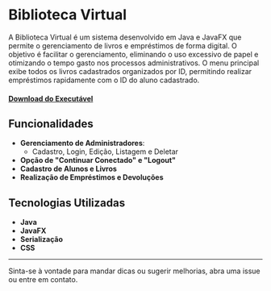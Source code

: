 # Biblioteca Virtual

A Biblioteca Virtual é um sistema desenvolvido em Java e JavaFX que permite o gerenciamento de livros e empréstimos de forma digital. O objetivo é facilitar o gerenciamento, eliminando o uso excessivo de papel e otimizando o tempo gasto nos processos administrativos. O menu principal exibe todos os livros cadastrados organizados por ID, permitindo realizar empréstimos rapidamente com o ID do aluno cadastrado.

#### [Download do Executável](https://github.com/Daniel-Alisson/Projeto-BibliotecaVirtual/releases)

## Funcionalidades
- **Gerenciamento de Administradores**:
  - Cadastro, Login, Edição, Listagem e Deletar
- **Opção de "Continuar Conectado" e "Logout"**
- **Cadastro de Alunos e Livros**
- **Realização de Empréstimos e Devoluções**

## Tecnologias Utilizadas
- **Java** 
- **JavaFX**
- **Serialização**
- **CSS**

---

Sinta-se à vontade para mandar dicas ou sugerir melhorias, abra uma issue ou entre em contato.
